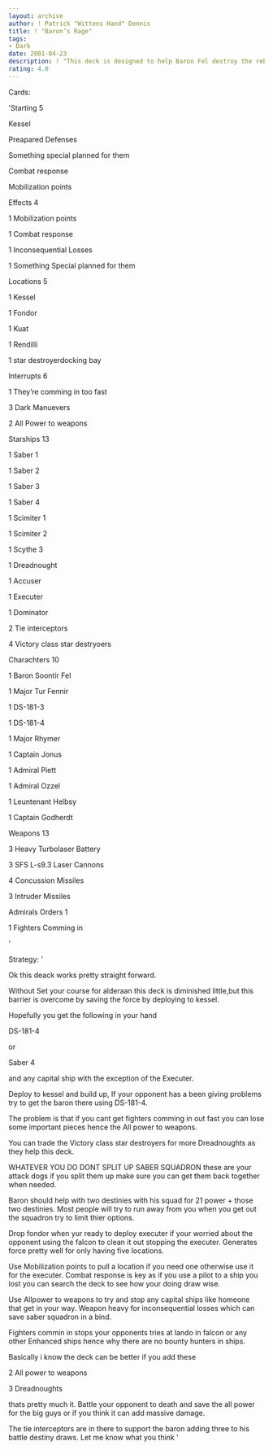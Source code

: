 ```yaml
---
layout: archive
author: ! Patrick "Wittens Hand" Dennis
title: ! "Baron’s Rage"
tags:
- Dark
date: 2001-04-23
description: ! "This deck is designed to help Baron Fel destroy the rebels.Use with care a few changes can be made to accomadate."
rating: 4.0
---
```

Cards: 

'Starting 5

Kessel

Preapared Defenses

Something special planned for them

Combat response

Mobilization points


Effects 4

1 Mobilization points

1 Combat response

1 Inconsequential Losses

1 Something Special planned for them


Locations 5

1 Kessel

1 Fondor

1 Kuat

1 Rendilli

1 star destroyerdocking bay


Interrupts 6

1 They’re comming in too fast

3 Dark Manuevers

2 All Power to weapons


Starships 13

1 Saber 1

1 Saber 2

1 Saber 3

1 Saber 4

1 Scimiter 1

1 Scimiter 2

1 Scythe 3

1 Dreadnought

1 Accuser

1 Executer

1 Dominator

2 Tie interceptors

4 Victory class star destryoers


Charachters 10

1 Baron Soontir Fel

1 Major Tur Fennir

1 DS-181-3

1 DS-181-4

1 Major Rhymer

1 Captain Jonus

1 Admiral Piett

1 Admiral Ozzel

1 Leuntenant Helbsy

1 Captain Godherdt


Weapons 13

3 Heavy Turbolaser Battery

3 SFS L-s9.3 Laser Cannons

4 Concussion Missiles

3 Intruder Missiles


Admirals Orders 1

1 Fighters Comming in


'

Strategy: '

Ok this deack works pretty straight forward.


Without Set your course for alderaan this deck is diminished little,but this barrier is overcome by saving the force by deploying to kessel.


Hopefully you get the following in your hand

DS-181-4

or

Saber 4

and any capital ship with the exception of the Executer.


Deploy to kessel and build up, If your opponent has a been giving problems try to get the baron there using DS-181-4.

The problem is that if you cant get fighters comming in out fast you can lose some important pieces hence the All power to weapons.

You can trade the Victory class star destroyers for more Dreadnoughts as they help this deck.

WHATEVER YOU DO DONT SPLIT UP SABER SQUADRON these are your attack dogs if you split them up make sure you can get them back together when needed.

Baron should help with two destinies with his squad for 21 power + those two destinies. Most people will try to run away from you when you get out the squadron try to limit thier options.

Drop fondor when yur ready to deploy executer if your worried about the opponent using the falcon to clean it out stopping the executer. Generates force pretty well for only having five locations.

Use Mobilization points to pull a location if you need one otherwise use it for the executer. Combat response is key as if you use a pilot to a ship you lost you can search the deck to see how your doing draw wise.


Use Allpower to weapons to try and stop any capital ships like homeone that get in your way. Weapon heavy for inconsequential losses which can save saber squadron in a bind. 


Fighters commin in stops your opponents tries at lando in falcon or any other Enhanced ships hence why there are no bounty hunters in ships.


Basically i know the deck can be better if you add these

2 All power to weapons

3 Dreadnoughts


thats pretty much it. Battle your opponent to death and save the all power for the big guys or if you think it can add massive damage.

The tie interceptors are in there to support the baron adding three to his battle destiny draws. Let me know what you think '